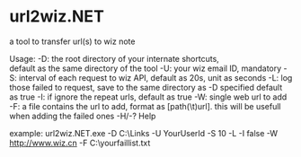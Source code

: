 # url2wiz.NET
a tool to transfer url(s) to wiz note

Usage:
-D:	the root directory of your internate shortcuts, <br />
	default as the same directory of the tool
-U:	your wiz email ID, mandatory
-S:	interval of each request to wiz API, default as 20s, unit as seconds
-L:	log those failed to request, save to the same directory as -D specified
	default as true
-I:	if ignore the repeat urls, default as true
-W:	single web url to add
-F:	a file contains the url to add, format as [path(\t)url].
	this will be usefull when adding the failed ones
-H/-?	Help

example:
	url2wiz.NET.exe -D C:\Links -U YourUserId -S 10 -L -I false
			-W http://www.wiz.cn -F C:\yourfaillist.txt